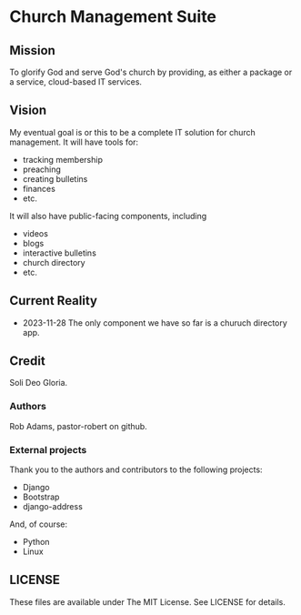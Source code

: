 # Church Management Suite

## Mission

To glorify God and serve God's church by providing, as either a package or a service, cloud-based IT services.

## Vision

My eventual goal is or this to be a complete IT solution for church management.
It will have tools for:

* tracking membership
* preaching
* creating bulletins
* finances
* etc.

It will also have public-facing components, including

* videos
* blogs
* interactive bulletins
* church directory
* etc.

## Current Reality

* 2023-11-28 The only component we have so far is a churuch directory app.

## Credit

Soli Deo Gloria.

### Authors

Rob Adams, pastor-robert on github.

### External projects

Thank you to the authors and contributors to the following projects:

* Django
* Bootstrap
* django-address

And, of course:

* Python
* Linux

## LICENSE

These files are available under The MIT License. See LICENSE for details.
